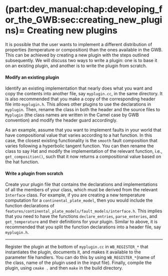 (part:dev_manual:chap:developing_for_the_GWB:sec:creating_new_plugins)=
Creating new plugins
====================

It is possible that the user wants to implement a different distribution of properties (temperature or composition) than the ones available in the GWB. This can be achieved by creating a new plugin with the steps outlined subsequently. We will discuss two ways to write a plugin: one is to base it on an existing plugin, and another is to write the plugin from scratch.

#### Modify an existing plugin

Identify an existing implementation that nearly does what you want and copy the contents into another file, say `myplugin.cc`, in the same directory. It is also recommended that you make a copy of the corresponding header file into `myplugin.h`. This allows other plugins to use the declarations in `myplugin`. Then, rename the class in both the header and the source files to `Myplugin` (the class names are written in the Camel case by GWB convention) and modify the header guard accordingly.

As an example, assume that you want to implement faults in your world that have compositional value that varies according to a hat function. In this case, the closest existing functionality is the `smooth` fault composition that varies following a hyperbolic tangent function. You can then rename the class to say Hat and modify the implementation of the relevant function, i.e., `get_composition()`, such that it now returns a compositional value based on the hat function.

#### Write a plugin from scratch

Create your plugin file that contains the declarations and implementations of all the members of your class, which must be derived from the relevant `Interface` class. For example, if you are creating a new temperature computation for a `continental_plate_model`, then you would include the function declarations of `features/continental_plate_models/fault_models/interface.h`. This implies that you need to have the functions `declare_entries`, `parse_enteries`, and `get_temperature` and their definitions for your plugin. Similar to above, it is recommended that you split the function declarations into a header file, say `myplugin.h`.

-----
Register the plugin at the bottom of `myplugin.cc` in `WB_REGISTER_*` that instantiates the plugin, documents it, and makes it available to the parameter file handlers. You can do this by using `WB_REGISTER_*`(name of the class, name of the plugin used in the input file). Finally, compile the plugin, using `cmake .` and then `make` in the build directory.
